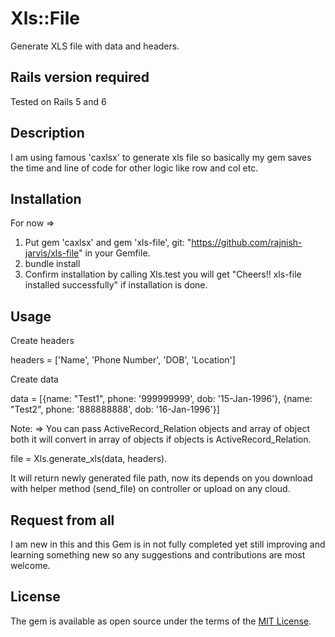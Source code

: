 # Xls::File

Generate XLS file with data and headers.

## Rails version required

Tested on Rails 5 and 6

## Description

I am using famous 'caxlsx' to generate xls file so basically my gem saves the time and line of code for other logic like row and col etc.

## Installation
For now =>

1. Put gem 'caxlsx' and  gem 'xls-file', git: "https://github.com/rajnish-jarvis/xls-file" in your Gemfile.
2. bundle install
3. Confirm installation by calling Xls.test  you will get "Cheers!! xls-file installed successfully" if installation is done.

## Usage

Create headers

headers = ['Name', 'Phone Number', 'DOB', 'Location']

Create data

data = [{name: "Test1", phone: '999999999', dob: '15-Jan-1996'}, {name: "Test2", phone: '888888888', dob: '16-Jan-1996'}]

Note: => You can pass ActiveRecord_Relation objects and array of object both it will convert in array of objects if objects is ActiveRecord_Relation.

file = Xls.generate_xls(data, headers).

It will return newly generated file path, now its depends on you download with helper method (send_file) on controller or upload on any cloud.

## Request from all
I am new in this and this Gem is in not fully completed yet still improving and learning something new so any suggestions and contributions are most welcome.

## License

The gem is available as open source under the terms of the [MIT License](https://opensource.org/licenses/MIT).
